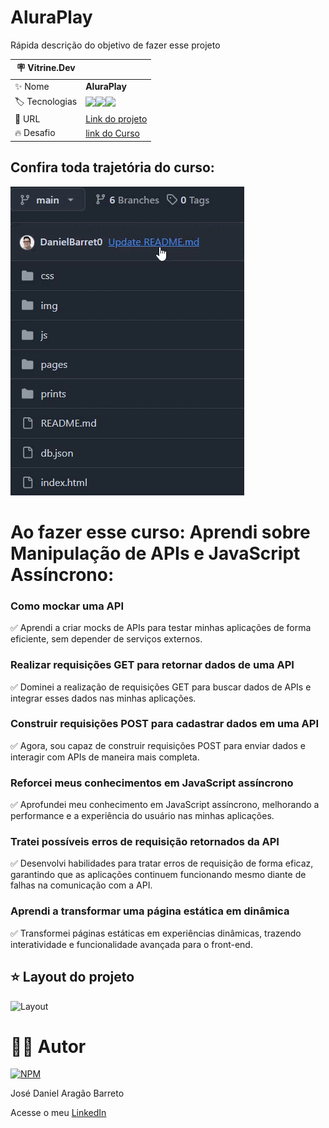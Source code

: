 # AluraPlay

Rápida descrição do objetivo de fazer esse projeto


| :placard: Vitrine.Dev |     |
| -------------  | --- |
| :sparkles: Nome        | **AluraPlay**
| :label: Tecnologias | <img src="https://img.shields.io/badge/HTML5-E34F26?style=for-the-badge&logo=html5&logoColor=white"><img src="https://img.shields.io/badge/CSS3-1572B6?style=for-the-badge&logo=css3&logoColor=white"><img src="https://img.shields.io/badge/JavaScript-F7DF1E?style=for-the-badge&logo=javascript&logoColor=black">
| :rocket: URL         | [Link do projeto]()
| :fire: Desafio     | [link do Curso](https://cursos.alura.com.br/course/javascript-criando-requisicoes)

## Confira toda trajetória do curso:

![Gif](https://github.com/DanielBarret0/JavaScript-criando-requisisoes/blob/main/prints/gif-branches.gif)

# Ao fazer esse curso: Aprendi sobre Manipulação de APIs e JavaScript Assíncrono:

### Como mockar uma API
:white_check_mark: Aprendi a criar mocks de APIs para testar minhas aplicações de forma eficiente, sem depender de serviços externos.

### Realizar requisições GET para retornar dados de uma API
:white_check_mark: Dominei a realização de requisições GET para buscar dados de APIs e integrar esses dados nas minhas aplicações.

### Construir requisições POST para cadastrar dados em uma API
:white_check_mark: Agora, sou capaz de construir requisições POST para enviar dados e interagir com APIs de maneira mais completa.

### Reforcei meus conhecimentos em JavaScript assíncrono
:white_check_mark: Aprofundei meu conhecimento em JavaScript assíncrono, melhorando a performance e a experiência do usuário nas minhas aplicações.

### Tratei possíveis erros de requisição retornados da API
:white_check_mark: Desenvolvi habilidades para tratar erros de requisição de forma eficaz, garantindo que as aplicações continuem funcionando mesmo diante de falhas na comunicação com a API.

### Aprendi a transformar uma página estática em dinâmica
:white_check_mark: Transformei páginas estáticas em experiências dinâmicas, trazendo interatividade e funcionalidade avançada para o front-end.


## ⭐ Layout do projeto
![Layout](https://github.com/DanielBarret0/JavaScript-criando-requisisoes/blob/main/prints/gif-alura-play.gif#vitrinedev)


# 🙋‍♂️ Autor

[![NPM](https://img.shields.io/npm/l/react)](https://github.com/DanielBarret0/codeChella/blob/main/LICENSE.md)

José Daniel Aragão Barreto

Acesse o meu [LinkedIn](https://www.linkedin.com/in/daniel-barreto-1b763216a/)
